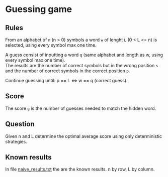 # Guessing game

## Rules
From an alphabet of `n` (n > 0) symbols a word `w` of lenght `L` (0 < L <= n) is selected, using every symbol max one time.

A guess consist of inputting a word `q` (same alphabet and length as w, using every symbol max one time). \
The results are the number of correct symbols but in the wrong position `s` and the number of correct symbols in the correct position `p`.

Continue guessing until: p == L <=> w == q (correct guess).

## Score
The score `g` is the number of guesses needed to match the hidden word.

## Question
Given n and L determine the optimal average score using only deterministic strategies.

## Known results
In file [naive_results.txt](naive_results.txt) the are the known results. n by row, L by column.
